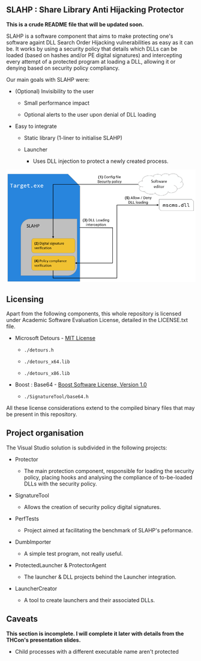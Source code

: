 ## SLAHP : Share Library Anti Hijacking Protector

**This is a crude README file that will be updated soon.**

SLAHP is a software component that aims to make protecting one's software againt DLL Search Order Hijacking vulnerabilities as easy as it can be. It works by using a security policy that details which DLLs can be loaded (based on hashes and/or PE digital signatures) and intercepting every attempt of a protected program at loading a DLL, allowing it or denying based on security policy compliancy.

Our main goals with SLAHP were:

- (Optional) Invisibility to the user
  
  - Small performance impact
  
  - Optional alerts to the user upon denial of DLL loading

- Easy to integrate
  
  - Static library (1-liner to initialise SLAHP)
  
  - Launcher
    
    - Uses DLL injection to protect a newly created process.

![](./img/principle.png)

## Licensing

Apart from the following components, this whole repository is licensed under Academic Software Evaluation License, detailed in the LICENSE.txt file.

- Microsoft Detours - [MIT License](https://github.com/microsoft/Detours/blob/main/LICENSE.md)
  
  - `./detours.h`
  
  - `./detours_x64.lib`
  
  - `./detours_x86.lib`

- Boost : Base64 - [Boost Software License, Version 1.0](http://www.boost.org/LICENSE_1_0.txt)
  
  - `./SignatureTool/base64.h`

All these license considerations extend to the compiled binary files that may be present in this repository.

## Project organisation

The Visual Studio solution is subdivided in the following projects:

- Protector
  
  - The main protection component, responsible for loading the security policy, placing hooks and analysing the compliance of to-be-loaded DLLs with the security policy.

- SignatureTool
  
  - Allows the creation of security policy digital signatures.

- PerfTests
  
  - Project aimed at facilitating the benchmark of SLAHP's peformance.

- DumbImporter
  
  - A simple test program, not really useful.

- ProtectedLauncher & ProtectorAgent
  
  - The launcher & DLL projects behind the Launcher integration.

- LauncherCreator
  
  - A tool to create launchers and their associated DLLs.

## Caveats

**This section is incomplete. I will complete it later with details from the THCon's presentation slides.**

- Child processes with a different executable name aren't protected